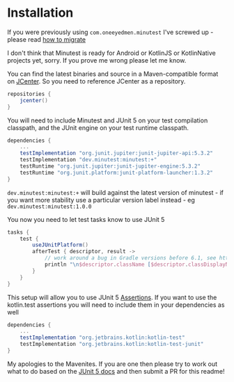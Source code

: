 # Installation

If you were previously using `com.oneeyedmen.minutest` I've screwed up - please read [how to migrate](com.oneeyedmen.md) 

I don't think that Minutest is ready for Android or KotlinJS or KotlinNative projects yet, sorry. If you prove me wrong please let me know.

You can find the latest binaries and source in a Maven-compatible format on [JCenter](https://bintray.com/dmcg/oneeyedmen-mvn/minutest). So you need to reference JCenter as a repository.

```groovy
repositories {
    jcenter()
}
```

You will need to include Minutest and JUnit 5 on your test compilation classpath, and the JUnit engine on your test runtime classpath. 

```groovy
dependencies {
    ...
    testImplementation "org.junit.jupiter:junit-jupiter-api:5.3.2"
    testImplementation "dev.minutest:minutest:+"
    testRuntime "org.junit.jupiter:junit-jupiter-engine:5.3.2"
    testRuntime "org.junit.platform:junit-platform-launcher:1.3.2"
}
```

`dev.minutest:minutest:+` will build against the latest version of minutest - if you want more stability use a particular version label instead - eg `dev.minutest:minutest:1.0.0`

You now you need to let test tasks know to use JUnit 5

```groovy
tasks {
    test {
        useJUnitPlatform()
    	afterTest { descriptor, result ->
            // work around a bug in Gradle versions before 6.1, see https://github.com/junit-team/junit5/issues/2041
	    	println "\n$descriptor.className [$descriptor.classDisplayName] > $descriptor.name [$descriptor.displayName]: $result.resultType"
	    }
    }
}
```

This setup will allow you to use JUnit 5 [Assertions](https://junit.org/junit5/docs/current/user-guide/#writing-tests-assertions).
If you want to use the kotlin.test assertions you will need to include them in your dependencies as well

```groovy
dependencies {
    ...
    testImplementation "org.jetbrains.kotlin:kotlin-test"
    testImplementation "org.jetbrains.kotlin:kotlin-test-junit"
}
```

My apologies to the Mavenites. If you are one then please try to work out what to do based on the [JUnit 5 docs](https://junit.org/junit5/docs/current/user-guide/#installation) and then submit a PR for this readme!

